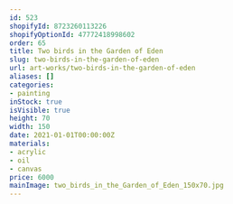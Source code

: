```yaml
---
id: 523
shopifyId: 8723260113226
shopifyOptionId: 47772418998602
order: 65
title: Two birds in the Garden of Eden
slug: two-birds-in-the-garden-of-eden
url: art-works/two-birds-in-the-garden-of-eden
aliases: []
categories:
- painting
inStock: true
isVisible: true
height: 70
width: 150
date: 2021-01-01T00:00:00Z
materials:
- acrylic
- oil
- canvas
price: 6000
mainImage: two_birds_in_the_Garden_of_Eden_150x70.jpg
---
```

